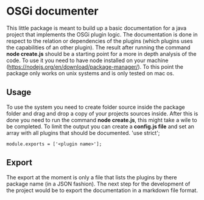 # OSGi documenter
This little package is meant to build up a basic documentation for a java project that implements the OSGi plugin logic.
The documentation is done in respect to the relation or dependencies of the plugins (which plugins uses the capabilities of an other plugin). The result after running the command **node create.js** should be a starting point for a more in depth analysis of the code.
To use it you need to have node installed on your machine (https://nodejs.org/en/download/package-manager/). To this point the package only works on unix systems and is only tested on mac os.
## Usage
To use the system you need to create folder source inside the package folder and drag and drop a copy of your projects sources inside. 
After this is done you need to run the command **node create.js**, this might take a wile to be completed.
To limit the output you can create a __config.js file__ and set an array with all plugins that should be documented.
    'use strict';
    
    module.exports = ['<plugin name>']; 
## Export
The export at the moment is only a file that lists the plugins by there package name (in a JSON fashion). The next step for the development of the project would be to export the documentation in a markdown file format.
